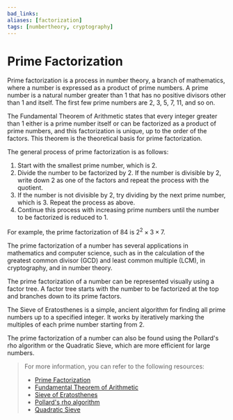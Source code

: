 ```yaml
---
bad_links: 
aliases: [factorization]
tags: [numbertheory, cryptography]
---
```

# Prime Factorization

Prime factorization is a process in number theory, a branch of mathematics, where a number is expressed as a product of prime numbers. A prime number is a natural number greater than 1 that has no positive divisors other than 1 and itself. The first few prime numbers are 2, 3, 5, 7, 11, and so on.

The Fundamental Theorem of Arithmetic states that every integer greater than 1 either is a prime number itself or can be factorized as a product of prime numbers, and this factorization is unique, up to the order of the factors. This theorem is the theoretical basis for prime factorization.

The general process of prime factorization is as follows:

1. Start with the smallest prime number, which is 2.
2. Divide the number to be factorized by 2. If the number is divisible by 2, write down 2 as one of the factors and repeat the process with the quotient.
3. If the number is not divisible by 2, try dividing by the next prime number, which is 3. Repeat the process as above.
4. Continue this process with increasing prime numbers until the number to be factorized is reduced to 1.

For example, the prime factorization of 84 is $2^2 \times 3 \times 7$.

The prime factorization of a number has several applications in mathematics and computer science, such as in the calculation of the greatest common divisor (GCD) and least common multiple (LCM), in cryptography, and in number theory.

The prime factorization of a number can be represented visually using a factor tree. A factor tree starts with the number to be factorized at the top and branches down to its prime factors.

The Sieve of Eratosthenes is a simple, ancient algorithm for finding all prime numbers up to a specified integer. It works by iteratively marking the multiples of each prime number starting from 2.

The prime factorization of a number can also be found using the Pollard's rho algorithm or the Quadratic Sieve, which are more efficient for large numbers.

> For more information, you can refer to the following resources:
> - [Prime Factorization](https://www.google.com/search?q=Prime+Factorization)
> - [Fundamental Theorem of Arithmetic](https://www.google.com/search?q=Fundamental+Theorem+of+Arithmetic)
> - [Sieve of Eratosthenes](https://www.google.com/search?q=Sieve+of+Eratosthenes)
> - [Pollard's rho algorithm](https://www.google.com/search?q=Pollard%27s+rho+algorithm)
> - [Quadratic Sieve](https://www.google.com/search?q=Quadratic+Sieve)